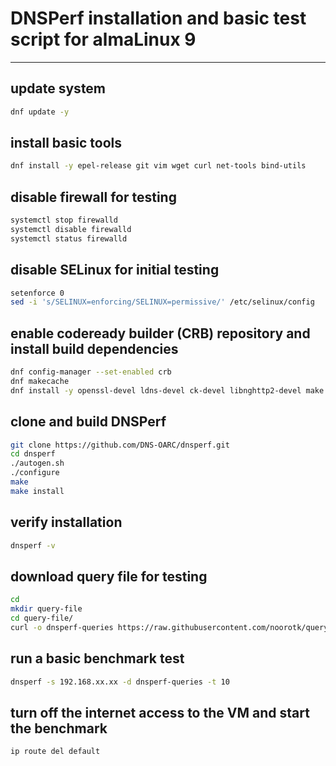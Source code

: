 # DNSPerf installation and basic test script for almaLinux 9
-----------------------------------------------------------

## update system

```bash
dnf update -y
```

## install basic tools

```bash
dnf install -y epel-release git vim wget curl net-tools bind-utils
```

## disable firewall for testing

```bash
systemctl stop firewalld
systemctl disable firewalld
systemctl status firewalld
```

## disable SELinux for initial testing

```bash
setenforce 0
sed -i 's/SELINUX=enforcing/SELINUX=permissive/' /etc/selinux/config
```

## enable codeready builder (CRB) repository and install build dependencies

```bash
dnf config-manager --set-enabled crb
dnf makecache
dnf install -y openssl-devel ldns-devel ck-devel libnghttp2-devel make gcc libtool autoconf libcap-devel libpcap-devel
```

## clone and build DNSPerf

```bash
git clone https://github.com/DNS-OARC/dnsperf.git
cd dnsperf
./autogen.sh
./configure
make
make install
```

## verify installation

```bash
dnsperf -v
```

## download query file for testing

```bash
cd
mkdir query-file
cd query-file/
curl -o dnsperf-queries https://raw.githubusercontent.com/noorotk/queryfiletest/main/dnsperf-queries
```

## run a basic benchmark test

```bash
dnsperf -s 192.168.xx.xx -d dnsperf-queries -t 10
```

## turn off the internet access to the VM and start the benchmark

```bash
ip route del default
```
